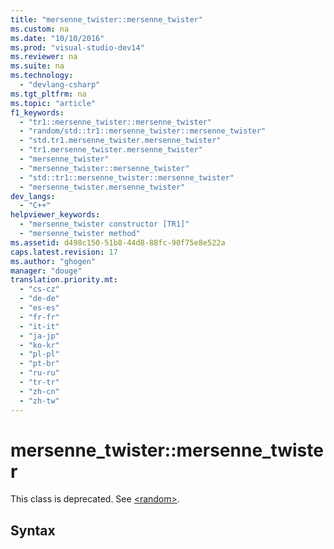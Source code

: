 ```yaml
---
title: "mersenne_twister::mersenne_twister"
ms.custom: na
ms.date: "10/10/2016"
ms.prod: "visual-studio-dev14"
ms.reviewer: na
ms.suite: na
ms.technology: 
  - "devlang-csharp"
ms.tgt_pltfrm: na
ms.topic: "article"
f1_keywords: 
  - "tr1::mersenne_twister::mersenne_twister"
  - "random/std::tr1::mersenne_twister::mersenne_twister"
  - "std.tr1.mersenne_twister.mersenne_twister"
  - "tr1.mersenne_twister.mersenne_twister"
  - "mersenne_twister"
  - "mersenne_twister::mersenne_twister"
  - "std::tr1::mersenne_twister::mersenne_twister"
  - "mersenne_twister.mersenne_twister"
dev_langs: 
  - "C++"
helpviewer_keywords: 
  - "mersenne_twister constructor [TR1]"
  - "mersenne_twister method"
ms.assetid: d498c150-51b8-44d8-88fc-90f75e8e522a
caps.latest.revision: 17
ms.author: "ghogen"
manager: "douge"
translation.priority.mt: 
  - "cs-cz"
  - "de-de"
  - "es-es"
  - "fr-fr"
  - "it-it"
  - "ja-jp"
  - "ko-kr"
  - "pl-pl"
  - "pt-br"
  - "ru-ru"
  - "tr-tr"
  - "zh-cn"
  - "zh-tw"
---
```

# mersenne_twister::mersenne_twister
This class is deprecated. See [\<random>](../Topic/%3Crandom%3E.md).  
  
## Syntax
